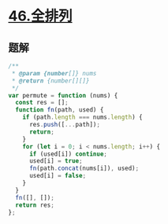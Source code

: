 # [46.全排列](https://leetcode-cn.com/problems/permutations/)

## 题解

```js
/**
 * @param {number[]} nums
 * @return {number[][]}
 */
var permute = function (nums) {
  const res = [];
  function fn(path, used) {
    if (path.length === nums.length) {
      res.push([...path]);
      return;
    }
    for (let i = 0; i < nums.length; i++) {
      if (used[i]) continue;
      used[i] = true;
      fn(path.concat(nums[i]), used);
      used[i] = false;
    }
  }
  fn([], []);
  return res;
};
```
